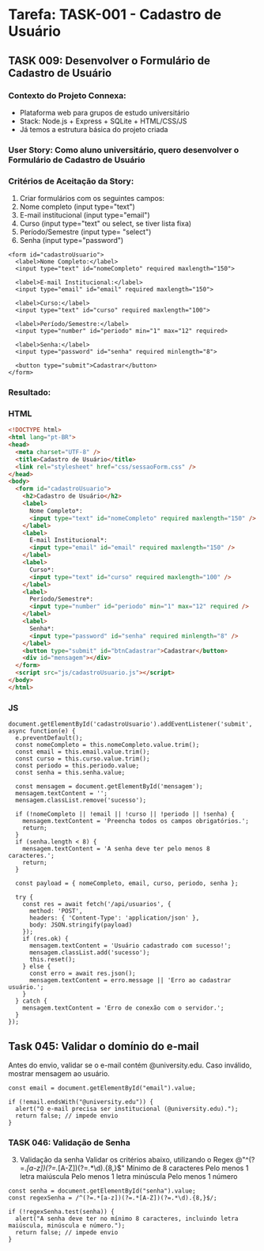 # Tarefa: TASK-001 - Cadastro de Usuário

## TASK 009: Desenvolver o Formulário de Cadastro de Usuário

### Contexto do Projeto Connexa:
- Plataforma web para grupos de estudo universitário
- Stack: Node.js + Express + SQLite + HTML/CSS/JS
- Já temos a estrutura básica do projeto criada

### User Story: Como aluno universitário, quero desenvolver o Formulário de Cadastro de Usuário

### Critérios de Aceitação da Story:
1. Criar formulários com os seguintes campos:
2. Nome completo (input type="text")
3. E-mail institucional (input type="email")
4. Curso (input type="text" ou select, se tiver lista fixa)
5. Período/Semestre (input type= "select")
6. Senha (input type="password")
```JS
<form id="cadastroUsuario">
  <label>Nome Completo:</label>
  <input type="text" id="nomeCompleto" required maxlength="150">

  <label>E-mail Institucional:</label>
  <input type="email" id="email" required maxlength="150">

  <label>Curso:</label>
  <input type="text" id="curso" required maxlength="100">

  <label>Período/Semestre:</label>
  <input type="number" id="periodo" min="1" max="12" required>

  <label>Senha:</label>
  <input type="password" id="senha" required minlength="8">

  <button type="submit">Cadastrar</button>
</form>
```

### Resultado:
### HTML
```HTML
<!DOCTYPE html>
<html lang="pt-BR">
<head>
  <meta charset="UTF-8" />
  <title>Cadastro de Usuário</title>
  <link rel="stylesheet" href="css/sessaoForm.css" />
</head>
<body>
  <form id="cadastroUsuario">
    <h2>Cadastro de Usuário</h2>
    <label>
      Nome Completo*:
      <input type="text" id="nomeCompleto" required maxlength="150" />
    </label>
    <label>
      E-mail Institucional*:
      <input type="email" id="email" required maxlength="150" />
    </label>
    <label>
      Curso*:
      <input type="text" id="curso" required maxlength="100" />
    </label>
    <label>
      Período/Semestre*:
      <input type="number" id="periodo" min="1" max="12" required />
    </label>
    <label>
      Senha*:
      <input type="password" id="senha" required minlength="8" />
    </label>
    <button type="submit" id="btnCadastrar">Cadastrar</button>
    <div id="mensagem"></div>
  </form>
  <script src="js/cadastroUsuario.js"></script>
</body>
</html>
```
### JS
```JS
document.getElementById('cadastroUsuario').addEventListener('submit', async function(e) {
  e.preventDefault();
  const nomeCompleto = this.nomeCompleto.value.trim();
  const email = this.email.value.trim();
  const curso = this.curso.value.trim();
  const periodo = this.periodo.value;
  const senha = this.senha.value;

  const mensagem = document.getElementById('mensagem');
  mensagem.textContent = '';
  mensagem.classList.remove('sucesso');

  if (!nomeCompleto || !email || !curso || !periodo || !senha) {
    mensagem.textContent = 'Preencha todos os campos obrigatórios.';
    return;
  }
  if (senha.length < 8) {
    mensagem.textContent = 'A senha deve ter pelo menos 8 caracteres.';
    return;
  }

  const payload = { nomeCompleto, email, curso, periodo, senha };

  try {
    const res = await fetch('/api/usuarios', {
      method: 'POST',
      headers: { 'Content-Type': 'application/json' },
      body: JSON.stringify(payload)
    });
    if (res.ok) {
      mensagem.textContent = 'Usuário cadastrado com sucesso!';
      mensagem.classList.add('sucesso');
      this.reset();
    } else {
      const erro = await res.json();
      mensagem.textContent = erro.message || 'Erro ao cadastrar usuário.';
    }
  } catch {
    mensagem.textContent = 'Erro de conexão com o servidor.';
  }
});
```

## Task 045: Validar o domínio do e-mail

Antes do envio, validar se o e-mail contém @university.edu.
Caso inválido, mostrar mensagem ao usuário.
```JS
const email = document.getElementById("email").value;

if (!email.endsWith("@university.edu")) {
  alert("O e-mail precisa ser institucional (@university.edu).");
  return false; // impede envio
}
```
### TASK 046: Validação de Senha

3. Validação da senha
Validar os critérios abaixo, utilizando o Regex
@"^(?=.*[a-z])(?=.*[A-Z])(?=.*\d).{8,}$"
Mínimo de 8 caracteres
Pelo menos 1 letra maiúscula
Pelo menos 1 letra minúscula
Pelo menos 1 número

```JS
const senha = document.getElementById("senha").value;
const regexSenha = /^(?=.*[a-z])(?=.*[A-Z])(?=.*\d).{8,}$/;

if (!regexSenha.test(senha)) {
  alert("A senha deve ter no mínimo 8 caracteres, incluindo letra maiúscula, minúscula e número.");
  return false; // impede envio
}
```